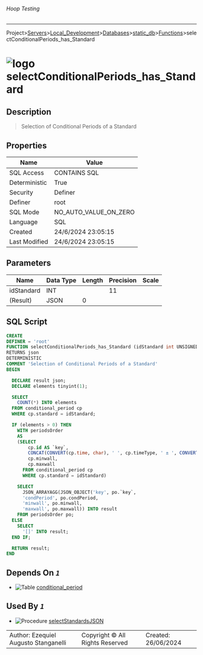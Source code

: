 ###### Hoop Testing
___
Project>[Servers](../../../../Servers.md)>[Local_Development](../../../Local_Development.md)>[Databases](../../Databases.md)>[static_db](../static_db.md)>[Functions](Functions.md)>selectConditionalPeriods_has_Standard


# ![logo](../../../../../Images/function64.svg) selectConditionalPeriods_has_Standard

## <a name="#Description"></a>Description
> Selection of Conditional Periods of a Standard
## <a name="#Properties"></a>Properties
|Name|Value|
|---|---|
|SQL Access|CONTAINS SQL|
|Deterministic|True|
|Security|Definer|
|Definer|root|
|SQL Mode|NO_AUTO_VALUE_ON_ZERO|
|Language|SQL|
|Created|24/6/2024 23:05:15|
|Last Modified|24/6/2024 23:05:15|


## <a name="#Parameters"></a>Parameters
|Name|Data Type|Length|Precision|Scale|
|---|---|---|---|---|
|idStandard|INT||11||
|(Result)|JSON|0|||

## <a name="#SqlScript"></a>SQL Script
```SQL
CREATE
DEFINER = 'root'
FUNCTION selectConditionalPeriods_has_Standard (idStandard int UNSIGNED)
RETURNS json
DETERMINISTIC
COMMENT 'Selection of Conditional Periods of a Standard'
BEGIN

  DECLARE result json;
  DECLARE elements tinyint(1);

  SELECT
    COUNT(*) INTO elements
  FROM conditional_period cp
  WHERE cp.standard = idStandard;

  IF (elements > 0) THEN
    WITH periodsOrder
    AS
    (SELECT
        cp.id AS `key`,
        CONCAT(CONVERT(cp.time, char), ' ', cp.timeType, ' ± ', CONVERT(cp.aproxTime, char), ' ', cp.aproxType) AS `condPeriod`,
        cp.minwall,
        cp.maxwall
      FROM conditional_period cp
      WHERE cp.standard = idStandard)

    SELECT
      JSON_ARRAYAGG(JSON_OBJECT('key', po.`key`,
      'condPeriod', po.condPeriod,
      'minwall', po.minwall,
      'maxwall', po.maxwall)) INTO result
    FROM periodsOrder po;
  ELSE
    SELECT
      '[]' INTO result;
  END IF;

  RETURN result;
END
```

## <a name="#DependsOn"></a>Depends On _`1`_
- ![Table](../../../../../Images/table.svg) [conditional_period](../Tables/conditional_period.md)


## <a name="#UsedBy"></a>Used By _`1`_
- ![Procedure](../../../../../Images/procedure.svg) [selectStandardsJSON](../Procedures/selectStandardsJSON.md)


||||
|---|---|---|
|Author: Ezequiel Augusto Stanganelli|Copyright © All Rights Reserved|Created: 26/06/2024|